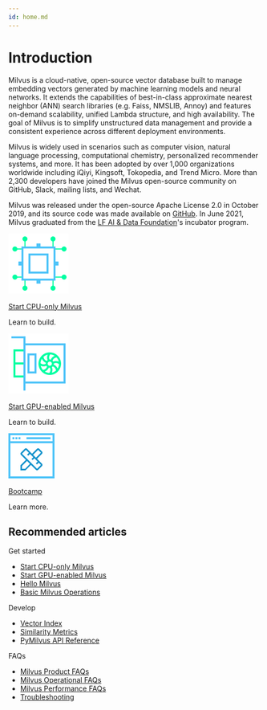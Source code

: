 ```yaml
---
id: home.md
---
```


# Introduction

Milvus is a cloud-native, open-source vector database built to manage embedding vectors generated by machine learning models and neural networks. It extends the capabilities of best-in-class approximate nearest neighbor (ANN) search libraries (e.g. Faiss, NMSLIB, Annoy) and features on-demand scalability, unified Lambda structure, and high availability. The goal of Milvus is to simplify unstructured data management and provide a consistent experience across different deployment environments.

Milvus is widely used in scenarios such as computer vision, natural language processing, computational chemistry, personalized recommender systems, and more. It has been adopted by over 1,000 organizations worldwide including iQiyi, Kingsoft, Tokopedia, and Trend Micro. More than 2,300 developers have joined the Milvus open-source community on GitHub, Slack, mailing lists, and Wechat.

Milvus was released under the open-source Apache License 2.0 in October 2019, and its source code was made available on [GitHub](https://github.com/milvus-io/milvus). In June 2021, Milvus graduated from the [LF AI & Data Foundation](https://lfaidata.foundation/)'s incubator program.

<div class="card-wrapper">

<div class="start_card_container">
  <a href="milvus_docker-cpu.md">
    <img  src="../../../assets/cpu.svg" alt="icon" />
    <p class="link-btn">Start CPU-only Milvus <i class="fas fa-chevron-circle-right"></i></p>
  </a>
  <p>Learn to build.</p>
</div>

<div class="start_card_container">
  <a href="example_code.md">
    <img  src="../../../assets/gpu.svg" alt="icon" />
    <p class="link-btn">Start GPU-enabled Milvus <i class="fas fa-chevron-circle-right"></i></p>
  </a>
  <p>Learn to build.</p>
</div>

<div class="start_card_container">
  <a href="/bootcamp">
    <img  src="../../../assets/bootcamps.svg" alt="icon" />
    <p class="link-btn">Bootcamp <i class="fas fa-chevron-circle-right"></i></p>
  </a>
  <p>
  Learn more.
  </p>
</div>

</div>

## Recommended articles

<div class="doc-home-recommend-section">

<div class="recomment-item">
  <p>Get started</p>

- [Start CPU-only Milvus](milvus_docker-cpu.md)
- [Start GPU-enabled Milvus](milvus_docker-gpu.md)
- [Hello Milvus](example_code.md)
- [Basic Milvus Operations](connect_milvus_python.md)
</div>

<div class="recomment-item">
  <p>Develop</p>

- [Vector Index](index.md)
- [Similarity Metrics](metric.md)
- [PyMilvus API Reference](https://milvus.io/api-reference/pymilvus/v1.1.2/install.html)
</div>

<div class="recomment-item">
  <p>FAQs</p>

- [Milvus Product FAQs](product_faq.md)
- [Milvus Operational FAQs](operational_faq.md)
- [Milvus Performance FAQs](performance_faq.md)
- [Troubleshooting](troubleshoot.md)
</div>

  
</div>
